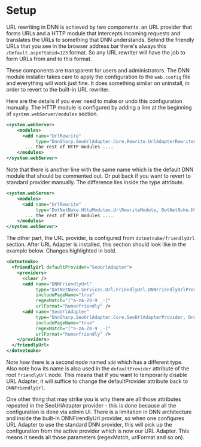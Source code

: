 # Setup

URL rewriting in DNN is achieved by two components: an URL provider that forms URLs and a HTTP module that intercepts incoming requests and translates the URLs to something that DNN understands. Behind the friendly URLs that you see in the browser address bar there's always this `/Default.aspx?tabid=123` format. So any URL rewriter will have the job to form URLs from and to this format.

These components are transparent for users and administrators. The DNN module installer takes care to apply the configuration to the `web.config` file and everything will work just fine. It does something similar on uninstall, in order to revert to the built-in URL rewriter.

Here are the details if you ever need to make or undo this configuration manually. The HTTP module is configured by adding a line at the beginning of `system.webServer/modules` section.

```xml
<system.webServer>
    <modules>
      <add name="UrlRewrite"
           type="DnnSharp.SeoUrlAdapter.Core.Rewrite.UrlAdapterRewriter,DnnSharp.SeoUrlAdapter.Core" />
       ... the rest of HTTP modules ....
    </modules>
</system.webServer>
```

Note that there is another line with the same name which is the default DNN module that should be commented out. Or put back if you want to revert to standard provider manually. The difference lies inside the type attribute.

```xml
<system.webServer>
    <modules>
      <add name="UrlRewrite"
           type="DotNetNuke.HttpModules.UrlRewriteModule, DotNetNuke.HttpModules" preCondition="managedHandler" />
       ... the rest of HTTP modules ....
    </modules>
</system.webServer>
```

The other part, the URL provider, is configured from `dotnetnuke/friendlyUrl` section. After URL Adapter is installed, this section should look like in the example below. Changes highlighted in bold.

```xml
<dotnetnuke>
  <friendlyUrl defaultProvider="SeoUrlAdapter">
    <providers>
      <clear />
      <add name="DNNFriendlyUrl"
           type="DotNetNuke.Services.Url.FriendlyUrl.DNNFriendlyUrlProvider, DotNetNuke.HttpModules"
           includePageName="true"
           regexMatch="[^a-zA-Z0-9 _-]"
           urlFormat="humanfriendly" />
      <add name="SeoUrlAdapter"
           type="DnnSharp.SeoUrlAdapter.Core.SeoUrlAdapterProvider, DnnSharp.SeoUrlAdapter.Core"
           includePageName="true"
           regexMatch="[^a-zA-Z0-9 _-]"
           urlFormat="humanfriendly" />
    </providers>
  </friendlyUrl>
</dotnetnuke>
```

Note how there is a second node named `add` which has a different type. Also note how its name is also used in the `defaultProvider` attribute of the root `friendlyUrl` node. This means that if you want to temporarily disable URL Adapter, it will suffice to change the defaultProvider attribute back to `DNNFriendlyUrl`. 

One other thing that may strike you is why there are all those attributes repeated in the SeoUrlAdapter provider - this is done because all the configuration is done via admin UI. There is a limitation in DNN architecture and inside the built-in DNNFirendlyUrl provider, so when one configures URL Adapter to use the standard DNN provider, this will pick up the configuration from the active provider which is now our URL Adapter. This means it needs all those parameters (regexMatch, urlFormat and so on).